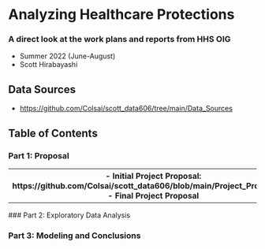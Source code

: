 # Analyzing Healthcare Protections
### A direct look at the work plans and reports from HHS OIG
- Summer 2022 (June-August)
- Scott Hirabayashi

## Data Sources
- https://github.com/Colsai/scott_data606/tree/main/Data_Sources

## Table of Contents
### Part 1: Proposal
<table>
<tr>
<th>
- Initial Project Proposal: https://github.com/Colsai/scott_data606/blob/main/Project_Proposal.md
- Final Project Proposal
</table>
### Part 2: Exploratory Data Analysis


### Part 3: Modeling and Conclusions
